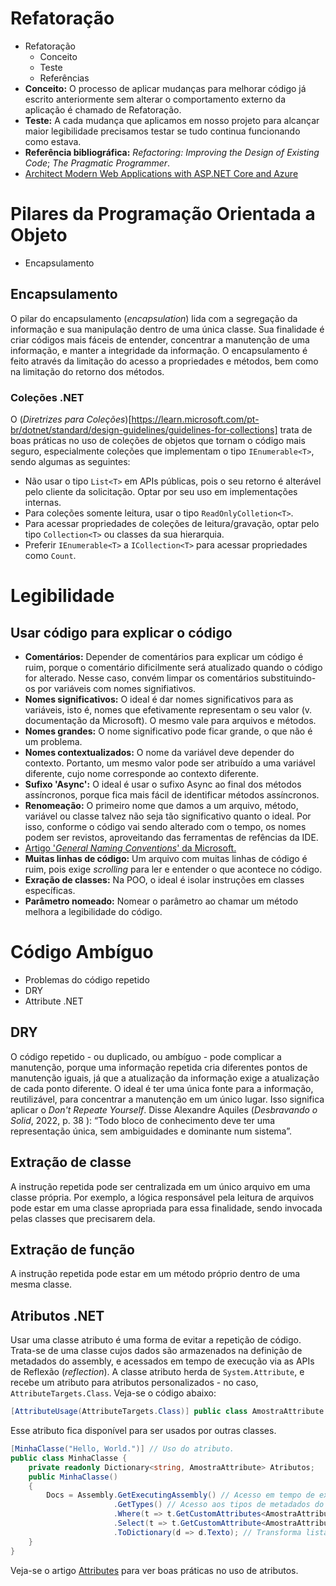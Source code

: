 # Refatoração
- Refatoração
    - Conceito
    - Teste
    - Referências
- **Conceito:** O processo de aplicar mudanças para melhorar código já escrito anteriormente sem alterar o comportamento externo da aplicação é chamado de Refatoração.
- **Teste:** A cada mudança que aplicamos em nosso projeto para alcançar maior legibilidade precisamos testar se tudo continua funcionando como estava.
- **Referência bibliográfica:** _Refactoring: Improving the Design of Existing Code_; _The Pragmatic Programmer_.
- [Architect Modern Web Applications with ASP.NET Core and Azure](https://learn.microsoft.com/en-us/dotnet/architecture/modern-web-apps-azure/)

# Pilares da Programação Orientada a Objeto
- Encapsulamento
## Encapsulamento
O pilar do encapsulamento (_encapsulation_) lida com a segregação da informação e sua manipulação dentro de uma única classe. Sua finalidade é criar códigos mais fáceis de entender, concentrar a manutenção de uma informação, e manter a integridade da informação. O encapsulamento é feito através da limitação do acesso a propriedades e métodos, bem como na limitação do retorno dos métodos.
### Coleções .NET
O (_Diretrizes para Coleções_)[https://learn.microsoft.com/pt-br/dotnet/standard/design-guidelines/guidelines-for-collections] trata de boas práticas no uso de coleções de objetos que tornam o código mais seguro, especialmente coleções que implementam o tipo `IEnumerable<T>`, sendo algumas as seguintes:
- Não usar o tipo `List<T>` em APIs públicas, pois o seu retorno é alterável pelo cliente da solicitação. Optar por seu uso em implementações internas.
- Para coleções somente leitura, usar o tipo `ReadOnlyColletion<T>`.
- Para acessar propriedades de coleções de leitura/gravação, optar pelo tipo `Collection<T>` ou classes da sua hierarquia.
- Preferir `IEnumerable<T>` a `ICollection<T>` para acessar propriedades como `Count`.

# Legibilidade
## Usar código para explicar o código
- **Comentários:** Depender de comentários para explicar um código é ruim, porque o comentário dificilmente será atualizado quando o código for alterado. Nesse caso, convém limpar os comentários substituindo-os por variáveis com nomes signifiativos.
- **Nomes significativos:** O ideal é dar nomes significativos para as variáveis, isto é, nomes que efetivamente representam o seu valor (v. documentação da Microsoft). O mesmo vale para arquivos e métodos.
- **Nomes grandes:** O nome significativo pode ficar grande, o que não é um problema.
- **Nomes contextualizados:** O nome da variável deve depender do contexto. Portanto, um mesmo valor pode ser atribuído a uma variável diferente, cujo nome corresponde ao contexto diferente.
- **Sufixo 'Async':** O ideal é usar o sufixo Async ao final dos métodos assíncronos, porque fica mais fácil de identificar métodos assíncronos.
- **Renomeação:** O primeiro nome que damos a um arquivo, método, variável ou classe talvez não seja tão significativo quanto o ideal. Por isso, conforme o código vai sendo alterado com o tempo, os nomes podem ser revistos, aproveitando das ferramentas de refências da IDE.
- [Artigo '_General Naming Conventions_' da Microsoft.](https://learn.microsoft.com/en-us/dotnet/standard/design-guidelines/general-naming-conventions)
- **Muitas linhas de código:** Um arquivo com muitas linhas de código é ruim, pois exige _scrolling_ para ler e entender o que acontece no código.
- **Exração de classes:** Na POO, o ideal é isolar instruções em classes específicas.
- **Parâmetro nomeado:** Nomear o parâmetro ao chamar um método melhora a legibilidade do código.

# Código Ambíguo
- Problemas do código repetido
- DRY
- Attribute .NET
## DRY
O código repetido - ou duplicado, ou ambíguo - pode complicar a manutenção, porque uma informação repetida cria diferentes pontos de manutenção iguais, já que a atualização da informação exige a atualização de cada ponto diferente. O ideal é ter uma única fonte para a informação, reutilizável, para concentrar a manutenção em um único lugar. Isso significa aplicar o _Don't Repeate Yourself_. Disse Alexandre Aquiles (_Desbravando o Solid_, 2022, p. 38 ): “Todo bloco de conhecimento deve ter uma representação única, sem ambiguidades e dominante num sistema”.
## Extração de classe
A instrução repetida pode ser centralizada em um único arquivo em uma classe própria. Por exemplo, a lógica responsável pela leitura de arquivos pode estar em uma classe apropriada para essa finalidade, sendo invocada pelas classes que precisarem dela.
## Extração de função
A instrução repetida pode estar em um método próprio dentro de uma mesma classe.
## Atributos .NET
Usar uma classe atributo é uma forma de evitar a repetição de código.
Trata-se de uma classe cujos dados são armazenados na definição de metadados do assembly, e acessados em tempo de execução via as APIs de Reflexão (_reflection_).
A classe atributo herda de `System.Attribute`, e recebe um atributo para atributos personalizados - no caso, `AttributeTargets.Class`. Veja-se o código abaixo:
```csharp
[AttributeUsage(AttributeTargets.Class)] public class AmostraAttribute : Attribute { public string Texto { get; } }
```
Esse atributo fica disponível para ser usados por outras classes.
```csharp
[MinhaClasse("Hello, World.")] // Uso do atributo.
public class MinhaClasse {
    private readonly Dictionary<string, AmostraAttribute> Atributos;
    public MinhaClasse()
    {
        Docs = Assembly.GetExecutingAssembly() // Acesso em tempo de execução no assembly com Reflexão.
                       .GetTypes() // Acesso aos tipos de metadados do assembly.
                       .Where(t => t.GetCustomAttributes<AmostraAttribute>().Any()) // Obtém apenas atributos do tipo AmostraAttribute
                       .Select(t => t.GetCustomAttribute<AmostraAttribute>()!) // Obtém lista dos atributos
                       .ToDictionary(d => d.Texto); // Transforma lista em dicionário
    }
}
```
Veja-se o artigo [Attributes](https://learn.microsoft.com/en-us/dotnet/standard/design-guidelines/attributes) para ver boas práticas no uso de atributos.
